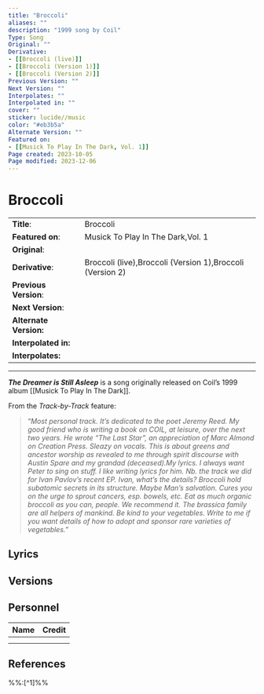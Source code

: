 ```yaml
---
title: "Broccoli"
aliases: ""
description: "1999 song by Coil"
Type: Song
Original: ""
Derivative:
- [[Broccoli (live)]]
- [[Broccoli (Version 1)]]
- [[Broccoli (Version 2)]]
Previous Version: ""
Next Version: ""
Interpolates: ""
Interpolated in: ""
cover: ""
sticker: lucide//music
color: "#eb3b5a"
Alternate Version: ""
Featured on:
- [[Musick To Play In The Dark, Vol. 1]]
Page created: 2023-10-05
Page modified: 2023-12-06
---
```


# Broccoli

|  |  |
| --- | --- |
| __Title__: | Broccoli |
| __Featured on__: | Musick To Play In The Dark,Vol. 1 |
| __Original__: |  |
| __Derivative__: | Broccoli (live),Broccoli (Version 1),Broccoli (Version 2) |
| __Previous Version__: |  |
| __Next Version__: |  |
| __Alternate Version:__ |  |
| __Interpolated in:__ |  |
| __Interpolates:__ |  |

---

*__The Dreamer is Still Asleep__* is a song originally released on Coil’s 1999 album [[Musick To Play In The Dark]].

From the *Track-by-Track* feature:

> “*Most personal track. It’s dedicated to the poet Jeremy Reed. My good friend who is writing a book on COIL, at leisure, over the next two years. He wrote “The Last Star”, an appreciation of Marc Almond on Creation Press. Sleazy on vocals. This is about greens and ancestor worship as revealed to me through spirit discourse with Austin Spare and my grandad (deceased).My lyrics. I always want Peter to sing on stuff. I like writing lyrics for him. Nb. the track we did for Ivan Pavlov’s recent EP. Ivan, what’s the details? Broccoli hold subatomic secrets in its structure. Maybe Man’s salvation. Cures you on the urge to sprout cancers, esp. bowels, etc. Eat as much organic broccoli as you can, people. We recommend it. The brassica family are all helpers of mankind. Be kind to your vegetables. Write to me if you want details of how to adopt and sponsor rare varieties of vegetables.*”

## Lyrics

## Versions

## Personnel

|Name|Credit|
|---|---|
|||
|||

## References

%%:[^1]%%
